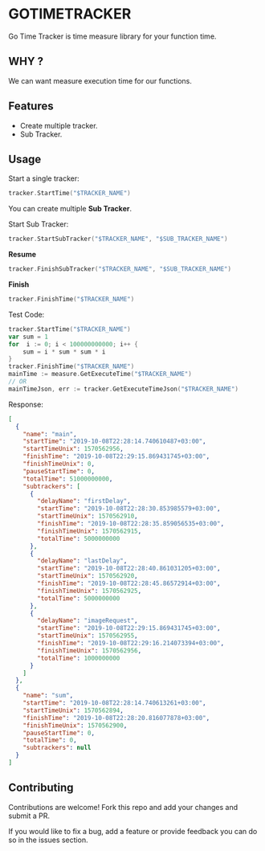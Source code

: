 
# GOTIMETRACKER

Go Time Tracker is time measure library for your function time.

**WHY ?**
-
We can want measure execution time for our functions.

**Features**
- 
* Create multiple tracker.
* Sub Tracker.

**Usage**
-

Start a single tracker:
```GO
tracker.StartTime("$TRACKER_NAME")
```

You can create multiple **Sub Tracker**.

Start Sub Tracker:

```GO
tracker.StartSubTracker("$TRACKER_NAME", "$SUB_TRACKER_NAME")
```

**Resume**

````GO
tracker.FinishSubTracker("$TRACKER_NAME", "$SUB_TRACKER_NAME")
````

**Finish**

```GO
tracker.FinishTime("$TRACKER_NAME")
```

Test Code:
```GO
tracker.StartTime("$TRACKER_NAME")
var sum = 1
for  i := 0; i < 100000000000; i++ {
	sum = i * sum * sum * i
}
tracker.FinishTime("$TRACKER_NAME")
mainTime := measure.GetExecuteTime("$TRACKER_NAME")
// OR
mainTimeJson, err := tracker.GetExecuteTimeJson("$TRACKER_NAME")
```

Response: 

```json
[
  {
    "name": "main",
    "startTime": "2019-10-08T22:28:14.740610487+03:00",
    "startTimeUnix": 1570562956,
    "finishTime": "2019-10-08T22:29:15.869431745+03:00",
    "finishTimeUnix": 0,
    "pauseStartTime": 0,
    "totalTime": 51000000000,
    "subtrackers": [
      {
        "delayName": "firstDelay",
        "startTime": "2019-10-08T22:28:30.853985579+03:00",
        "startTimeUnix": 1570562910,
        "finishTime": "2019-10-08T22:28:35.859056535+03:00",
        "finishTimeUnix": 1570562915,
        "totalTime": 5000000000
      },
      {
        "delayName": "lastDelay",
        "startTime": "2019-10-08T22:28:40.861031205+03:00",
        "startTimeUnix": 1570562920,
        "finishTime": "2019-10-08T22:28:45.86572914+03:00",
        "finishTimeUnix": 1570562925,
        "totalTime": 5000000000
      },
      {
        "delayName": "imageRequest",
        "startTime": "2019-10-08T22:29:15.869431745+03:00",
        "startTimeUnix": 1570562955,
        "finishTime": "2019-10-08T22:29:16.214073394+03:00",
        "finishTimeUnix": 1570562956,
        "totalTime": 1000000000
      }
    ]
  },
  {
    "name": "sum",
    "startTime": "2019-10-08T22:28:14.740613261+03:00",
    "startTimeUnix": 1570562894,
    "finishTime": "2019-10-08T22:28:20.816077878+03:00",
    "finishTimeUnix": 1570562900,
    "pauseStartTime": 0,
    "totalTime": 0,
    "subtrackers": null
  }
]
```

**Contributing**
-
Contributions are welcome! Fork this repo and add your changes and submit a PR.

If you would like to fix a bug, add a feature or provide feedback you can do so in the issues section.
